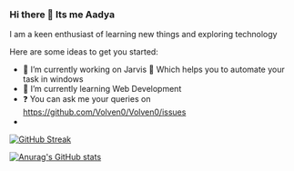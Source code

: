 ### Hi there 👋 Its me Aadya


I am a keen enthusiast of learning new things and exploring technology

Here are some ideas to get you started:

- 🔭 I’m currently working on Jarvis 🤖 Which helps you to automate your task in windows 
- 🌱 I’m currently learning Web Development
- ❓ You can ask me your queries on https://github.com/Volven0/Volven0/issues
- 
[![GitHub Streak](https://github-readme-streak-stats.herokuapp.com?user=Volven0&theme=tokyonight&hide_border=true&date_format=n%2Fj%5B%2FY%5D)](https://git.io/streak-stats)

[![Anurag's GitHub stats](https://github-readme-stats.vercel.app/api?username=Volven0&theme=tokyonight)](https://github.com/anuraghazra/github-readme-stats)
